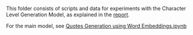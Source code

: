 This folder consists of scripts and data for experiments with the Character Level Generation Model, as explained in the [report](https://github.com/krohak/QuoteGen/blob/master/QuoteGen-Report.pdf).

For the main model, see [Quotes Generation using Word Embeddings.ipynb](https://github.com/krohak/QuoteGen/blob/master/Quotes%20Generation%20using%20Word%20Embeddings.ipynb)
